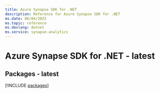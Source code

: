 ```yaml
---
title: Azure Synapse SDK for .NET
description: Reference for Azure Synapse SDK for .NET
ms.date: 06/04/2025
ms.topic: reference
ms.devlang: dotnet
ms.service: synapse-analytics
---
```

# Azure Synapse SDK for .NET - latest
## Packages - latest
[!INCLUDE [packages](synapse-index.md)]